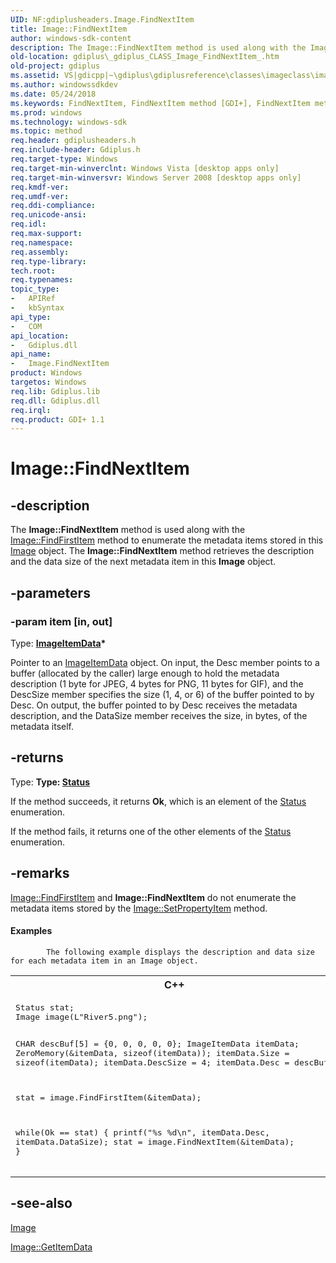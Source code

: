 ```yaml
---
UID: NF:gdiplusheaders.Image.FindNextItem
title: Image::FindNextItem
author: windows-sdk-content
description: The Image::FindNextItem method is used along with the Image::FindFirstItem method to enumerate the metadata items stored in this Image object.
old-location: gdiplus\_gdiplus_CLASS_Image_FindNextItem_.htm
old-project: gdiplus
ms.assetid: VS|gdicpp|~\gdiplus\gdiplusreference\classes\imageclass\imagemethods\findnextitem.htm
ms.author: windowssdkdev
ms.date: 05/24/2018
ms.keywords: FindNextItem, FindNextItem method [GDI+], FindNextItem method [GDI+],Image class, Image class [GDI+],FindNextItem method, Image.FindNextItem, Image::FindNextItem, _gdiplus_CLASS_Image_FindNextItem_, gdiplus._gdiplus_CLASS_Image_FindNextItem_
ms.prod: windows
ms.technology: windows-sdk
ms.topic: method
req.header: gdiplusheaders.h
req.include-header: Gdiplus.h
req.target-type: Windows
req.target-min-winverclnt: Windows Vista [desktop apps only]
req.target-min-winversvr: Windows Server 2008 [desktop apps only]
req.kmdf-ver: 
req.umdf-ver: 
req.ddi-compliance: 
req.unicode-ansi: 
req.idl: 
req.max-support: 
req.namespace: 
req.assembly: 
req.type-library: 
tech.root: 
req.typenames: 
topic_type:
-	APIRef
-	kbSyntax
api_type:
-	COM
api_location:
-	Gdiplus.dll
api_name:
-	Image.FindNextItem
product: Windows
targetos: Windows
req.lib: Gdiplus.lib
req.dll: Gdiplus.dll
req.irql: 
req.product: GDI+ 1.1
---
```


# Image::FindNextItem


## -description


The <b>Image::FindNextItem</b> method is used along with the <a href="https://msdn.microsoft.com/7689f6b9-3c0b-4083-aed9-0ce3ab2accaa">Image::FindFirstItem</a> method to enumerate the metadata items stored in this <a href="https://msdn.microsoft.com/3732095d-c812-4ce5-80f1-9b191b4ff01c">Image</a> object. The <b>Image::FindNextItem</b> method retrieves the description and the data size of the next metadata item in this <b>Image</b> object. 


## -parameters




### -param item [in, out]

Type: <b><a href="https://msdn.microsoft.com/56316228-9cae-46d5-bfef-bbd523aabd2b">ImageItemData</a>*</b>

Pointer to an <a href="https://msdn.microsoft.com/56316228-9cae-46d5-bfef-bbd523aabd2b">ImageItemData</a> object. On input, the Desc member points to a buffer (allocated by the caller) large enough to hold the metadata description (1 byte for JPEG, 4 bytes for PNG, 11 bytes for GIF), and the DescSize member specifies the size (1, 4, or 6) of the buffer pointed to by Desc. On output, the buffer pointed to by Desc receives the metadata description, and the DataSize member receives the size, in bytes, of the metadata itself.


## -returns



Type: <strong>Type: <b><a href="https://msdn.microsoft.com/library/windows/hardware/dn265407">Status</a></b>
</strong>

If the method succeeds, it returns <b>Ok</b>, which is an element of the 
						<a href="https://msdn.microsoft.com/library/windows/hardware/dn265407">Status</a> enumeration.

If the method fails, it returns one of the other elements of the 
						<a href="https://msdn.microsoft.com/library/windows/hardware/dn265407">Status</a> enumeration.




## -remarks




<a href="https://msdn.microsoft.com/7689f6b9-3c0b-4083-aed9-0ce3ab2accaa">Image::FindFirstItem</a> and <b>Image::FindNextItem</b> do not enumerate the metadata items stored by the <a href="https://msdn.microsoft.com/20201f1e-fa80-4a7b-b7cc-7737d4a434a5">Image::SetPropertyItem</a> method.


#### Examples




			The following example displays the description and data size for each metadata item in an Image object.

<div class="code"><span codelanguage="ManagedCPlusPlus"><table>
<tr>
<th>C++</th>
</tr>
<tr>
<td>
<pre>Status stat;        
Image image(L"River5.png");

CHAR descBuf[5] = {0, 0, 0, 0, 0};
ImageItemData itemData;
ZeroMemory(&amp;itemData, sizeof(itemData));
itemData.Size = sizeof(itemData);
itemData.DescSize = 4;
itemData.Desc = descBuf;

stat = image.FindFirstItem(&amp;itemData);

while(Ok == stat)
{
   printf("%s   %d\n", itemData.Desc, itemData.DataSize);
   stat = image.FindNextItem(&amp;itemData);
}</pre>
</td>
</tr>
</table></span></div>



## -see-also




<a href="https://msdn.microsoft.com/3732095d-c812-4ce5-80f1-9b191b4ff01c">Image</a>



<a href="https://msdn.microsoft.com/cbda0682-7b06-4a7a-92ec-ef5c181a23bb">Image::GetItemData</a>
 

 

